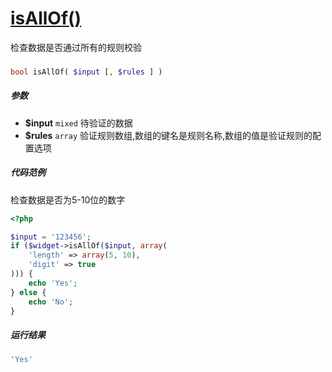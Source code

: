 [isAllOf()](http://twinh.github.com/widget/api/isAllOf)
=======================================================

检查数据是否通过所有的规则校验

### 
```php
bool isAllOf( $input [, $rules ] )
```

##### 参数
* **$input** `mixed` 待验证的数据
* **$rules** `array` 验证规则数组,数组的键名是规则名称,数组的值是验证规则的配置选项

##### 代码范例
检查数据是否为5-10位的数字
```php
<?php

$input = '123456';
if ($widget->isAllOf($input, array(
	'length' => array(5, 10),
	'digit' => true
))) {
    echo 'Yes';
} else {
    echo 'No';
}
```
##### 运行结果
```php
'Yes'
```
